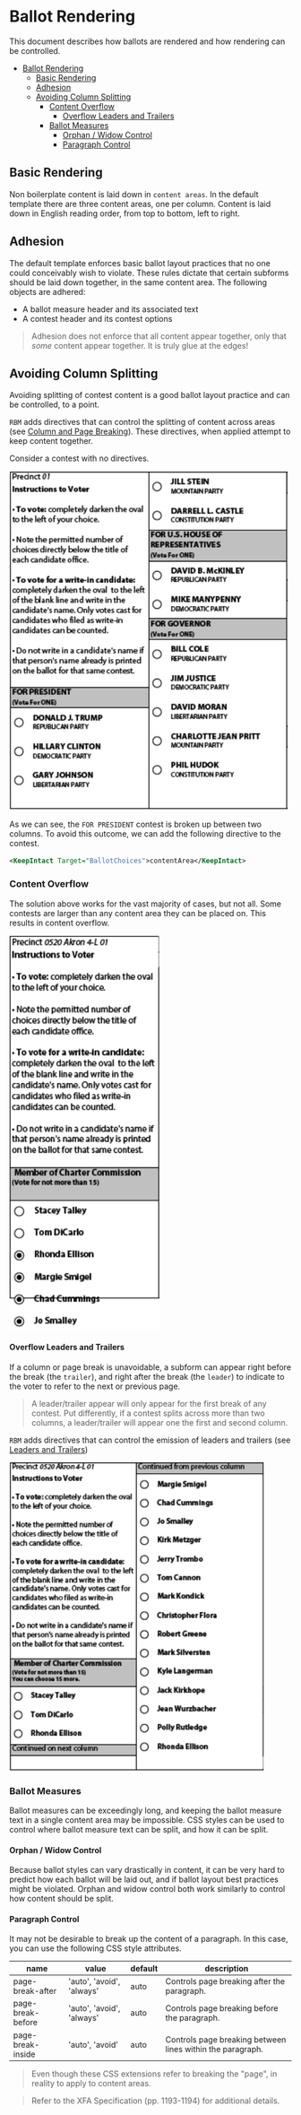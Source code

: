 # Ballot Rendering

This document describes how ballots are rendered and how rendering can be controlled.

<!-- TOC -->

- [Ballot Rendering](#ballot-rendering)
    - [Basic Rendering](#basic-rendering)
    - [Adhesion](#adhesion)
    - [Avoiding Column Splitting](#avoiding-column-splitting)
        - [Content Overflow](#content-overflow)
            - [Overflow Leaders and Trailers](#overflow-leaders-and-trailers)
        - [Ballot Measures](#ballot-measures)
            - [Orphan / Widow Control](#orphan--widow-control)
            - [Paragraph Control](#paragraph-control)

<!-- /TOC -->

## Basic Rendering

Non boilerplate content is laid down in `content areas`. In the default template there are three content areas, one per column. Content is laid down in English reading order, from top to bottom, left to right.

## Adhesion

The default template enforces basic ballot layout practices that no one could conceivably wish to violate. These rules dictate that certain subforms should be laid down together, in the same content area. The following objects are adhered:

- A ballot measure header and its associated text
- A contest header and its contest options

> Adhesion does not enforce that all content appear together, only that *some* content appear together. It is truly glue at the edges!

## Avoiding Column Splitting

Avoiding splitting of contest content is a good ballot layout practice and can be controlled, to a point.

`RBM` adds directives that can control the splitting of content across areas (see [Column and Page Breaking](EML-410_extensions.md#column--page-breaking)). These directives, when applied attempt to keep content together.

Consider a contest with no directives.

![Ballot layout without directives](./images/contest-multi-column.png)

As we can see, the `FOR PRESIDENT` contest is broken up between two columns. To avoid this outcome, we can add the following directive to the contest.

```xml
<KeepIntact Target="BallotChoices">contentArea</KeepIntact>
```

### Content Overflow

The solution above works for the vast majority of cases, but not all. Some contests are larger than any content area they can be placed on. This results in content overflow.

![Content Overflow](./images/contest-overflow.png)

#### Overflow Leaders and Trailers

If a column or page break is unavoidable, a subform can appear right before the break (the `trailer`), and right after the break (the `leader`) to indicate to the voter to refer to the next or previous page.

> A leader/trailer appear will only appear for the first break of any contest. Put differently, if a contest splits across more than two columns, a leader/trailer will appear one the first and second column.

`RBM` adds directives that can control the emission of leaders and trailers (see [Leaders and Trailers](./EML-410_extensions.md#leaders-and-trailers))

![Contest with Leader and Trailer](./images/contest-leader-trailer.png)

### Ballot Measures

Ballot measures can be exceedingly long, and keeping the ballot measure text in a single content area may be impossible. CSS styles can be used to control where ballot measure text can be split, and how it can be split.

#### Orphan / Widow Control

Because ballot styles can vary drastically in content, it can be very hard to predict how each ballot will be laid out, and if ballot layout best practices might be violated. Orphan and widow control both work similarly to control how content should be split.

#### Paragraph Control

It may not be desirable to break up the content of a paragraph. In this case, you can use the following CSS style attributes. 

| name              | value                      | default | description                                                | 
|-------------------|----------------------------|---------|------------------------------------------------------------| 
| page-break-after  | 'auto', 'avoid', 'always' | auto    | Controls page breaking after the paragraph.                | 
| page-break-before | 'auto', 'avoid', 'always' | auto    | Controls page breaking before the paragraph.               | 
| page-break-inside | 'auto', 'avoid'            | auto    | Controls page breaking between lines within the paragraph. | 


> Even though these CSS extensions refer to breaking the "page", in reality to apply to content areas.

> Refer to the XFA Specification (pp. 1193-1194) for additional details.
